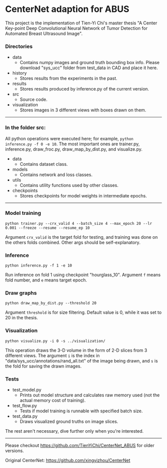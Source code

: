 # CenterNet adaption for ABUS
This project is the implementation of Tien-Yi Chi's master thesis "A Center Key-point Deep Convolutional Neural Network
of Tumor Detection for Automated Breast Ultrasound Image".
### Directories
+ data
  - Contains numpy images and ground truth bounding box info. Please download "sys_ucc" folder from test_data in CAD and place it here.
+ history
  - Stores results from the experiments in the past.
+ results
  - Stores results produced by inference.py of the current version.
+ src
  - Source code.
+ visualization
  - Stores images in 3 different views with boxes drawn on them.

---

### In the folder src:
All python operations were executed here; for example, `python inference.py -f 0 -e 10`. The most important ones are trainer.py, inference.py, draw_froc.py, draw_map_by_dist.py, and visualize.py.
+ data
  - Contains dataset class.
+ models
  - Contains network and loss classes.
+ utils
  - Contains utility functions used by other classes.
+ checkpoints
  - Stores checkpoints for model weights in intermediate epochs.

---

### Model training
```
python trainer.py --crx_valid 4 --batch_size 4 --max_epoch 20 --lr 0.001 --freeze --resume --resume_ep 10
```
Argument `crx_valid` is the target fold for testing, and training was done on the others folds combined. Other args should be self-explanatory.
### Inference
```
python inference.py -f 1 -e 10
```
Run inference on fold 1 using checkpoint "hourglass_10". Argument `f` means fold number, and `e` means target epoch.
### Draw graphs
```
python draw_map_by_dist.py --threshold 20
```
Argument `threshold` is for size filtering. Default value is 0, while it was set to 20 in the thesis.
### Visualization
```
python visualize.py -i 0 -s ../visualization/
```
This operation draws the 3-D volume in the form of 2-D slices from 3 different views.
The argument `i` is the index in "data/sys_ucc/annotations/rand_all.txt" of the image being drawn, and `s` is the fold for saving the drawn images.
### Tests
+ test_model.py
  - Prints out model structure and calculates raw memory used (not the actual memory cost of training).  
+ test_flow.py
  - Tests if model training is runnable with specified batch size.  
+ test_data.py
  - Draws visualized ground truths on image slices.  

The rest aren't necessary, dive further only when you're interested.

---

Please checkout https://github.com/TienYiChi/CenterNet_ABUS for older versions.

Original CenterNet: https://github.com/xingyizhou/CenterNet